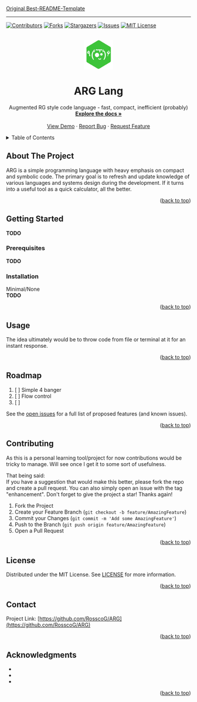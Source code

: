 
<!-- 
MIT License

Copyright (c) 2021 Othneil Drew

Permission is hereby granted, free of charge, to any person obtaining a copy
of this software and associated documentation files (the "Software"), to deal
in the Software without restriction, including without limitation the rights
to use, copy, modify, merge, publish, distribute, sublicense, and/or sell
copies of the Software, and to permit persons to whom the Software is
furnished to do so, subject to the following conditions:

The above copyright notice and this permission notice shall be included in all
copies or substantial portions of the Software.

THE SOFTWARE IS PROVIDED "AS IS", WITHOUT WARRANTY OF ANY KIND, EXPRESS OR
IMPLIED, INCLUDING BUT NOT LIMITED TO THE WARRANTIES OF MERCHANTABILITY,
FITNESS FOR A PARTICULAR PURPOSE AND NONINFRINGEMENT. IN NO EVENT SHALL THE
AUTHORS OR COPYRIGHT HOLDERS BE LIABLE FOR ANY CLAIM, DAMAGES OR OTHER
LIABILITY, WHETHER IN AN ACTION OF CONTRACT, TORT OR OTHERWISE, ARISING FROM,
OUT OF OR IN CONNECTION WITH THE SOFTWARE OR THE USE OR OTHER DEALINGS IN THE
SOFTWARE. -->

[Original Best-README-Template](https://github.com/othneildrew/Best-README-Template)

---

<a name="readme-top"></a>

[![Contributors][contributors-shield]][contributors-url]
[![Forks][forks-shield]][forks-url]
[![Stargazers][stars-shield]][stars-url]
[![Issues][issues-shield]][issues-url]
[![MIT License][license-shield]][license-url]



<!-- PROJECT LOGO -->
<br />
<div align="center">
  <a href="https://github.com/RosscoG/ARG">
    <img src="images/logo.png" alt="Logo" width="80" height="80">
  </a>

<h1 align="center">ARG Lang</h1>

  <p align="center">
    Augmented RG style code language - fast, compact, inefficient (probably)
    <br />
    <a href="https://github.com/RosscoG/ARG"><strong>Explore the docs »</strong></a>
    <br />
    <br />
    <a href="https://github.com/RosscoG/ARG">View Demo</a>
    ·
    <a href="https://github.com/RosscoG/ARG/issues">Report Bug</a>
    ·
    <a href="https://github.com/RosscoG/ARG/issues">Request Feature</a>
  </p>
</div>



<!-- TABLE OF CONTENTS -->
<details>
  <summary>Table of Contents</summary>
  <ol>
    <li>
      <a href="#about-the-project">About The Project</a>
      <ul>
        <li><a href="#built-with">Built With</a></li>
      </ul>
    </li>
    <li>
      <a href="#getting-started">Getting Started</a>
      <ul>
        <li><a href="#prerequisites">Prerequisites</a></li>
        <li><a href="#installation">Installation</a></li>
      </ul>
    </li>
    <li><a href="#usage">Usage</a></li>
    <li><a href="#roadmap">Roadmap</a></li>
    <li><a href="#contributing">Contributing</a></li>
    <li><a href="#license">License</a></li>
    <li><a href="#contact">Contact</a></li>
    <li><a href="#acknowledgments">Acknowledgments</a></li>
  </ol>
</details>


## About The Project
ARG is a simple programming language with heavy emphasis on compact and symbolic code.  The primary goal is to refresh and update knowledge of various languages and systems design during the development.  If it turns into a useful tool as a quick calculator, all the better.  

<p align="right">(<a href="#readme-top">back to top</a>)</p>


## Getting Started
**TODO**

### Prerequisites
**TODO**

### Installation
Minimal/None  
**TODO**

<p align="right">(<a href="#readme-top">back to top</a>)</p>


## Usage
The idea ultimately would be to throw code from file or terminal at it for an instant response.  

<p align="right">(<a href="#readme-top">back to top</a>)</p>


## Roadmap

1. [ ] Simple 4 banger
1. [ ] Flow control
1. [ ] 

See the [open issues](https://github.com/RosscoG/ARG/issues) for a full list of proposed features (and known issues).

<p align="right">(<a href="#readme-top">back to top</a>)</p>



## Contributing
As this is a personal learning tool/project for now contributions would be tricky to manage. Will see once I get it to some sort of usefulness.

<!-- Contributions are what make the open source community such an amazing place to learn, inspire, and create. Any contributions you make are **greatly appreciated**. -->

That being said:  
If you have a suggestion that would make this better, please fork the repo and create a pull request. You can also simply open an issue with the tag "enhancement".
Don't forget to give the project a star! Thanks again!

1. Fork the Project
2. Create your Feature Branch (`git checkout -b feature/AmazingFeature`)
3. Commit your Changes (`git commit -m 'Add some AmazingFeature'`)
4. Push to the Branch (`git push origin feature/AmazingFeature`)
5. Open a Pull Request

<p align="right">(<a href="#readme-top">back to top</a>)</p>


## License

Distributed under the MIT License. See [LICENSE](/LICENSE) for more information.

<p align="right">(<a href="#readme-top">back to top</a>)</p>


## Contact

Project Link: [https://github.com/RosscoG/ARG](https://github.com/RosscoG/ARG)

<p align="right">(<a href="#readme-top">back to top</a>)</p>


## Acknowledgments

* []()
* []()
* []()

<p align="right">(<a href="#readme-top">back to top</a>)</p>



<!-- MARKDOWN LINKS & IMAGES -->
<!-- https://www.markdownguide.org/basic-syntax/#reference-style-links -->
[contributors-shield]: https://img.shields.io/github/contributors/RosscoG/ARG.svg?style=for-the-badge
[contributors-url]: https://github.com/RosscoG/ARG/graphs/contributors
[forks-shield]: https://img.shields.io/github/forks/RosscoG/ARG.svg?style=for-the-badge
[forks-url]: https://github.com/RosscoG/ARG/network/members
[stars-shield]: https://img.shields.io/github/stars/RosscoG/ARG.svg?style=for-the-badge
[stars-url]: https://github.com/RosscoG/ARG/stargazers
[issues-shield]: https://img.shields.io/github/issues/RosscoG/ARG.svg?style=for-the-badge
[issues-url]: https://github.com/RosscoG/ARG/issues
[license-shield]: https://img.shields.io/github/license/RosscoG/ARG.svg?style=for-the-badge
[license-url]: https://github.com/RosscoG/ARG/blob/master/LICENSE.txt
